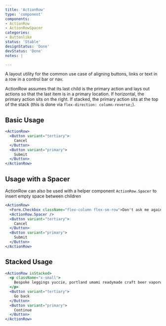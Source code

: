 ```yaml
---
title: 'ActionRow'
type: 'component'
components:
- ActionRow
- ActionRowSpacer
categories:
- Buttonlike
status: 'Stable'
designStatus: 'Done'
devStatus: 'Done'
notes: |

---
```


A layout utility for the common use case of aligning buttons, links or text
in a row in a control bar or nav.

ActionRow assumes that its last child is the primary action and lays out actions so that the last item is in a primary location. If horizontal, the primary action sits on the right. If stacked, the primary action sits at the top of the stack (this is done via `flex-direction: column-reverse;`).
## Basic Usage

```jsx live=true
<ActionRow>
  <Button variant="tertiary">
    Cancel
  </Button>
  <Button variant="primary">
    Submit
  </Button>
</ActionRow>
```

## Usage with a Spacer

ActionRow can also be used with a helper component ``ActionRow.Spacer`` to insert empty space between children

```jsx live=true
<ActionRow>
  <Form.Checkbox className="flex-column flex-sm-row">Don't ask me again.</Form.Checkbox>
  <ActionRow.Spacer />
  <Button variant="tertiary">
    Cancel
  </Button>
  <Button variant="primary">
    Submit
  </Button>
</ActionRow>
```

## Stacked Usage


```jsx live=true
<ActionRow isStacked>
  <p className="x-small">
    Bespoke leggings yuccie, portland umami readymade craft beer vaporware sriracha.
  </p>
  <Button variant="tertiary">
    Go back
  </Button>
  <Button variant="primary">
    Continue
  </Button>
</ActionRow>
```
